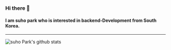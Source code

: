 ### Hi there 👋

#### I am suho park who is interested in backend-Development from South Korea.

---


![suho Park's github stats](https://github-readme-stats.vercel.app/api?username=SbinSho&show_icons=true&theme=react)

<!--
**SbinSho/SbinSho** is a ✨ _special_ ✨ repository because its `README.md` (this file) appears on your GitHub profile.

Here are some ideas to get you started:

- 🔭 I’m currently working on ...
- 🌱 I’m currently learning ...
- 👯 I’m looking to collaborate on ...
- 🤔 I’m looking for help with ...
- 💬 Ask me about ...
- 📫 How to reach me: ...
- 😄 Pronouns: ...
- ⚡ Fun fact: ...
-->
